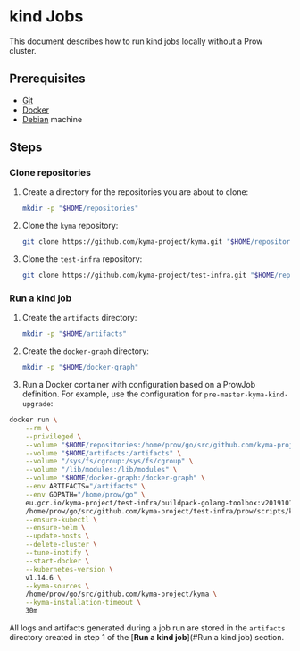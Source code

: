 # kind Jobs

This document describes how to run kind jobs locally without a Prow cluster.

## Prerequisites

- [Git](https://git-scm.com/)
- [Docker](https://www.docker.com/)
- [Debian](https://www.debian.org/) machine

## Steps

### Clone repositories

1. Create a directory for the repositories you are about to clone:
   
   ```bash
   mkdir -p "$HOME/repositories"
   ```

2. Clone the `kyma` repository:

   ```bash
   git clone https://github.com/kyma-project/kyma.git "$HOME/repositories/kyma"
   ```

3. Clone the `test-infra` repository:

   ```bash
   git clone https://github.com/kyma-project/test-infra.git "$HOME/repositories/test-infra"
   ```

### Run a kind job

1. Create the `artifacts` directory:

   ```bash
   mkdir -p "$HOME/artifacts"
   ```

2. Create the `docker-graph` directory:

   ```bash
   mkdir -p "$HOME/docker-graph"
   ```

3. Run a Docker container with configuration based on a ProwJob definition. For example, use the configuration for `pre-master-kyma-kind-upgrade`:

```bash
docker run \
    --rm \
    --privileged \
    --volume "$HOME/repositories:/home/prow/go/src/github.com/kyma-project" \
    --volume "$HOME/artifacts:/artifacts" \
    --volume "/sys/fs/cgroup:/sys/fs/cgroup" \
    --volume "/lib/modules:/lib/modules" \
    --volume "$HOME/docker-graph:/docker-graph" \
    --env ARTIFACTS="/artifacts" \
    --env GOPATH="/home/prow/go" \
    eu.gcr.io/kyma-project/test-infra/buildpack-golang-toolbox:v20191011-51ed45a \
    /home/prow/go/src/github.com/kyma-project/test-infra/prow/scripts/kind-upgrade-kyma.sh \
    --ensure-kubectl \
    --ensure-helm \
    --update-hosts \
    --delete-cluster \
    --tune-inotify \
    --start-docker \
    --kubernetes-version \
    v1.14.6 \
    --kyma-sources \
    /home/prow/go/src/github.com/kyma-project/kyma \
    --kyma-installation-timeout \
    30m
```

All logs and artifacts generated during a job run are stored in the `artifacts` directory created in step 1 of the [**Run a kind job**](#Run a kind job) section.
